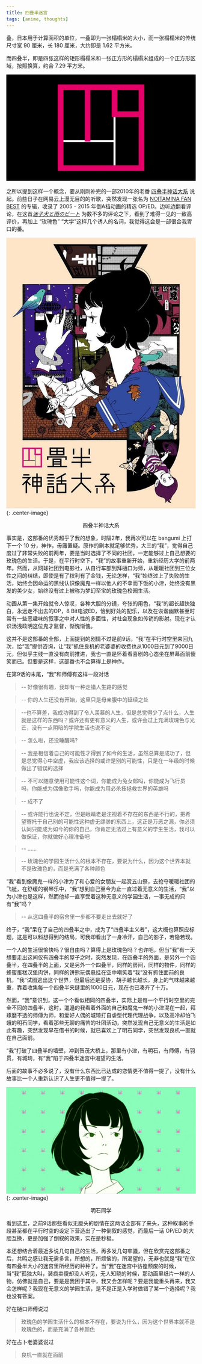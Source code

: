 ```yaml
---
title: 四叠半迷宫
tags: [anime, thoughts]
---
```


叠，日本用于计算面积的单位，一叠即为一张榻榻米的大小，而一张榻榻米的传统尺寸宽 90 厘米，长 180 厘米，大约即是 1.62 平方米。 

而四叠半，即是四张这样的矩形榻榻米和一张正方形的榻榻米组成的一个正方形区域，按照换算，约合 7.29 平方米。

![四叠半](/images/the-tatami-galaxy/tatami.jpg)

<!--more-->

之所以提到这样一个概念，要从刚刚补完的一部2010年的老番 [四叠半神话大系](http://bangumi.tv/subject/4019) 说起。前些日子在网易云上漫无目的的听歌，突然发现一张名为 [NOITAMINA FAN BEST](http://music.163.com/#/album?id=3121709) 的专辑，收录了 2005 - 2015 年倒A档动画的精选 OP/ED。边听边翻看评论，在这首[*迷子犬と雨のビート*](http://music.163.com/#/song?id=31649304) 为数不多的评论之下，看到了难得一见的一致高评价，再加上 “玫瑰色” “大学”这样几个诱人的名词，我觉得这会是一部很合我胃口的番。

![海报](/images/the-tatami-galaxy/poster.jpg){: .center-image}

<center>四叠半神话大系</center>

事实是，这部番的优秀超乎了我的想象，时隔2年，我再次可以在 bangumi 上打下一个 10 分，神作，毋庸置疑。原作的剧本就足够优秀，大三的“我”，觉得自己度过了非常失败的前两年，要是当时选择了不同的社团，一定能够过上自己想要的玫瑰色的生活。于是，在平行时空下，“我”的故事重新开始，重新经历大学的前两年。然而，从网球社团到电影社，从自行车部到拜樋口为师，从暖暖社团到三位女性之间的纠结，即使是有了权利有了金钱，无论怎样，“我”始终过上了失败的生活，始终会因命运的黑线认识像魔鬼一样以他人的不幸而下饭的小津，始终没有黑发的美少女，始终没有过上被称为梦幻至宝的玫瑰色校园生活。

动画从第一集开始就令人惊叹，各种大胆的分镜，夸张的用色，“我”的超长超快独白，永远走不出去的OP，8 Bit电波ED，恰到好处的配乐，以及在诙谐幽默甚至时常有一些恶趣味的叙事之中对人性的多面性，对社会现象如传销的影射。现在才认识汤浅政明这位鬼才监督，惭愧惭愧。

这并不是这部番的全部，上面提到的剧情不过是前9话，“我”在平行时空里来回九次，给“我”提供咨询，让“我”抓住良机的老婆婆的收费也从1000日元到了9000日元，但似乎主线一直没有向前推进，我也一直是怀着看喜剧的心态坐在屏幕面前傻笑而已。但要是这样，这部番也不会算得上是神作。

在第9话的末尾，“我”和师傅有这样一段对话

> -- 好像很有趣，我却有一种走错人生路的感觉

> -- 你的人生还没有开始，这里只是母亲腹中的延续之处

> --也不算差，我成功得到了令人羡慕的人生，但是总觉得少了点什么，人生就是这样的东西吗？或许还有更有意义的人生，或许会过上充满玫瑰色与光芒，没有一点阴暗的学院生活也说不定

> -- 怎么啦，还没睡醒吗?

> -- 我是相信着自己的可能性才得到了如今的生活，虽然总算是成功了，但是总觉得心中空虚，我应该选择的或许是别的可能性，只是在一年级的时候做出了错误的选择

> -- 不可以随意使用可能性这个词，你能成为兔女郎吗，你能成为飞行员吗，你能成为偶像歌手吗，你能成为用必杀技拯救世界的英雄吗

> -- 成不了

> -- 或许能行也说不定，但是眼睛老是注视着不存在的东西是不行的，把希望寄托于自己别的可能性这种虚无缥缈的东西上，这正是万恶之源，你必须认同只能成为如今的你的自己，你肯定无法过上有意义的学生生活，我可以做保证，你就做好心理准备吧

> -- ...... 

> -- 玫瑰色的学园生活什么的根本不存在，要说为什么，因为这个世界本就不是玫瑰色的，而是充满了各种颜色

“我”看到像魔鬼一样的小津为了和心爱的女朋友一起赏五山祭，去抢夺暖暖社团的飞艇，在舒缓的钢琴乐中，“我”想到自己至今为止一直过着无意义的生活，“我”以为小津也是这样，然而他却一直享受着这种无意义的学园生活，一事无成的只有“我”吗？

> -- 从这四叠半的宿舍里一步都不要走出去就好了

终于，“我”呆在了自己的四叠半之中，成为了“四叠半主义者”，这大概也算照应标题，这是可以料想得到的结局，可我却看出了一身冷汗，自己的影子，若隐若现。

一个人的生活很愉快吗？很自由吗？算得上是玫瑰色吗？也许吧，但当“我”有一天想要走出这间仅有四叠半的屋子之时，突然发现，在四叠半的外面，是另外一个四叠半，在四叠半的上面，又是另外一个四叠半，同样的房间，同样的物件，同样的蜂蜜蛋糕汉堡肉饼，同样的饼熊玩偶悬挂在空中嘲笑着“我”没有抓住面前的良机，“我”试图逃出这个世界，但最后还是妥协，胡子越长越长，身上的气味越来越重，靠着收集每一个四叠半夹缝里的1000日元，现在也已凑齐了十万。

然而，“我”意识到，这一个个看似相同的四叠半，实际上是每一个平行时空里的完全不同的四叠半，这时，邋遢的我看着外面的自己和魔鬼一样的小津混在一起，拜琢磨不透的师傅为师，和爱好人偶的城琦打自虐型代理代理战争，以及高冷却怕飞蛾的明石同学，看着那些无聊的痛苦的社团活动，突然发现自己无意义的生活是如此有趣，突然发现早在借书的时候，就已喜欢上了明石同学，突然发现良机一直就在自己面前。

“我”打破了四叠半的墙壁，冲到贺茂大桥上，那里有小津，有明石，有师傅，有羽贯，有城琦，有“我”陷于四叠半迷宫中渴望的生活。

后面的故事不必多说了，没有什么东西比已达成的恋情更不值得一提了，没有什么故事比一个人重新认识了人生更不值得一提了。

![女神明石同学](/images/the-tatami-galaxy/akashi.jpg){: .center-image}

<center>明石同学</center>

看到这里，之前9话那些看似无厘头的剧情在这两话全部有了来头，这种叙事的手段甚至都在平行时空的设定下营造出了一种倒叙的感觉，而最后一话 OP/ED 的大胆互换，更是加强了倒叙的效果，实在是秒极。

本还想结合着最近多说几句自己的生活，再多发几句牢骚，但在欣赏完这部番之后，共鸣之感让我无需多言，所想的，所烦恼的，所渴望的，无非也就是“我”在仅有四叠半大小的迷宫里所经历的种种了。当“我”在迷宫中彷徨颓废的时候，当“我”孤独大叫，装疯卖傻却没人听见，无人知晓的时候，那动画里纸片一样的人物，仿佛就是自己，要是是我困于其中，我又会怎样呢？要是我能重头再来，我又会怎样呢？我现在无意义的学园生活，是不是正是入学时做错了某一个选择呢？我也没有答案。

好在樋口师傅说过

> 玫瑰色的学园生活什么的根本不存在，要说为什么，因为这个世界本就不是玫瑰色的，而是充满了各种颜色

好在占卜老婆婆说过

> 良机一直就在面前